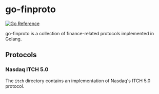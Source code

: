 # go-finproto

[![Go Reference](https://pkg.go.dev/badge/github.com/markwinter/go-finproto.svg)](https://pkg.go.dev/github.com/markwinter/go-finproto)

go-finproto is a collection of finance-related protocols implemented in Golang.

## Protocols

### Nasdaq ITCH 5.0

The `itch` directory contains an implementation of Nasdaq's ITCH 5.0 protocol.